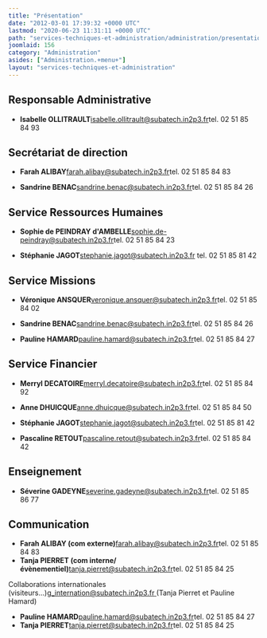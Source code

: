 ```yaml
---
title: "Présentation"
date: "2012-03-01 17:39:32 +0000 UTC"
lastmod: "2020-06-23 11:31:11 +0000 UTC"
path: "services-techniques-et-administration/administration/presentation.md"
joomlaid: 156
category: "Administration"
asides: ["Administration.+menu+"]
layout: "services-techniques-et-administration"
---
```

Responsable Administrative
--------------------------

*   **Isabelle OLLITRAULT**[isabelle.ollitrault@subatech.in2p3.fr](mailto:isabelle.ollitrault@subatech.in2p3.fr)tel. 02 51 85 84 93

Secrétariat de direction
------------------------

*   **Farah ALIBAY**[farah.alibay@subatech.in2p3.fr](mailto:farah.alibay@subatech.in2p3.fr)tel. 02 51 85 84 83

*   **Sandrine BENAC**[sandrine.benac@subatech.in2p3.fr](mailto:sandrine.benac@subatech.in2p3.fr)tel. 02 51 85 84 26

Service Ressources Humaines
---------------------------

*   **Sophie de PEINDRAY d'AMBELLE**[sophie.de-peindray@subatech.in2p3.fr](mailto:sophie.de-peindray@subatech.in2p3.fr)tel. 02 51 85 84 23

*   **Stéphanie JAGOT**[stephanie.jagot@subatech.in2p3.fr](mailto:stephanie.jagot@subatech.in2p3.fr)  tel. 02 51 85 81 42

Service Missions
----------------

*   **Véronique ANSQUER**[veronique.ansquer@subatech.in2p3.fr](mailto:sandrine.benac@subatech.in2p3.fr)tel. 02 51 85 84 02

*   **Sandrine BENAC**[sandrine.benac@subatech.in2p3.fr](mailto:sandrine.benac@subatech.in2p3.fr)tel. 02 51 85 84 26

*   **Pauline HAMARD**[pauline.hamard@subatech.in2p3.fr](mailto:pauline.hamard@subatech.in2p3.fr)tel. 02 51 85 84 27

Service Financier
-----------------

*   **Merryl DECATOIRE**[merryl.decatoire@subatech.in2p3.fr](mailto:Merryl.Decatoire@subatech.in2p3.fr)tel. 02 51 85 84 92

*   **Anne DHUICQUE**[anne.dhuicque@subatech.in2p3.fr](mailto:anne.dhuicque@subatech.in2p3.fr)tel. 02 51 85 84 50

*   **Stéphanie JAGOT**[stephanie.jagot@subatech.in2p3.fr](mailto:stephanie.jagot@subatech.in2p3.fr)tel. 02 51 85 81 42

*   **Pascaline RETOUT**[pascaline.retout@subatech.in2p3.fr](mailto:pascaline.retout@subatech.in2p3.fr)tel. 02 51 85 84 42

Enseignement
------------

*   **Séverine GADEYNE**[severine.gadeyne@subatech.in2p3.fr](mailto:severine.gadeyne@subatech.in2p3.fr)tel. 02 51 85 86 77

Communication
-------------

*   **Farah ALIBAY (com externe)**[farah.alibay@subatech.in2p3.fr](mailto:farah.alibay@subatech.in2p3.fr)tel. 02 51 85 84 83
*   **Tanja PIERRET (com interne/évènementiel)**[tanja.pierret@subatech.in2p3.fr](mailto:tanja.pierret@subatech.in2p3.fr)tel. 02 51 85 84 25

Collaborations internationales (visiteurs...)[g\_internation@subatech.in2p3.fr](mailto:g_internation@subatech.in2p3.fr)[ ](mailto:pauline.hamard@subatech.in2p3.fr)(Tanja Pierret et Pauline Hamard)

*   **Pauline HAMARD**[pauline.hamard@subatech.in2p3.fr](mailto:pauline.hamard@subatech.in2p3.fr)tel. 02 51 85 84 27
*   **Tanja PIERRET**[tanja.pierret@subatech.in2p3.fr](mailto:tanja.pierret@subatech.in2p3.fr)tel. 02 51 85 84 25
